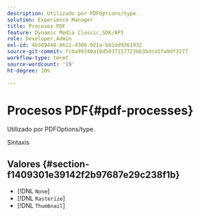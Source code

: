 ```yaml
---
description: Utilizado por PDFOptions/type.
solution: Experience Manager
title: Procesos PDF
feature: Dynamic Media Classic,SDK/API
role: Developer,Admin
exl-id: 4b389448-8611-4306-921a-bb1dd9361932
source-git-commit: fcda99340a18d5037157723bb3bdca5fa9df3277
workflow-type: tm+mt
source-wordcount: '19'
ht-degree: 10%

---
```


# Procesos PDF{#pdf-processes}

Utilizado por PDFOptions/type.

Sintaxis

## Valores {#section-f1409301e39142f2b97687e29c238f1b}

* [!DNL `None`]
* [!DNL `Rasterize`]
* [!DNL `Thumbnail`]
